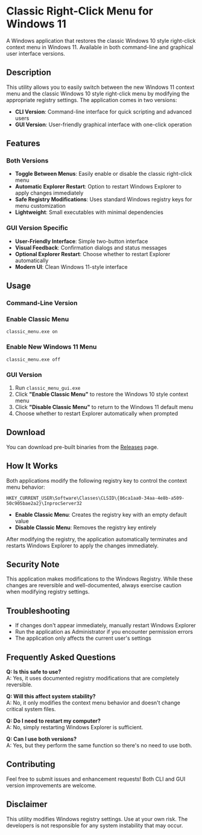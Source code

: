 # Classic Right-Click Menu for Windows 11
A Windows application that restores the classic Windows 10 style right-click context menu in Windows 11. Available in both command-line and graphical user interface versions.
## Description
This utility allows you to easily switch between the new Windows 11 context menu and the classic Windows 10 style right-click menu by modifying the appropriate registry settings. The application comes in two versions:
- **CLI Version**: Command-line interface for quick scripting and advanced users
- **GUI Version**: User-friendly graphical interface with one-click operation
## Features
### Both Versions
-   **Toggle Between Menus**: Easily enable or disable the classic right-click menu
-   **Automatic Explorer Restart**: Option to restart Windows Explorer to apply changes immediately
- **Safe Registry Modifications**: Uses standard Windows registry keys for menu customization
- **Lightweight**: Small executables with minimal dependencies
### GUI Version Specific
- **User-Friendly Interface**: Simple two-button interface
- **Visual Feedback**: Confirmation dialogs and status messages
- **Optional Explorer Restart**: Choose whether to restart Explorer automatically
- **Modern UI**: Clean Windows 11-style interface
## Usage
### Command-Line Version
### Enable Classic Menu
```
classic_menu.exe on
```
### Enable New Windows 11 Menu
```
classic_menu.exe off
```
### GUI Version
1. Run `classic_menu_gui.exe`
2. Click **"Enable Classic Menu"** to restore the Windows 10 style context menu
3. Click **"Disable Classic Menu"** to return to the Windows 11 default menu
4. Choose whether to restart Explorer automatically when prompted
## Download
You can download pre-built binaries from the [Releases](https://github.com/korayustundag/classic_menu/releases) page.
## How It Works
Both applications modify the following registry key to control the context menu behavior:
```
HKEY_CURRENT_USER\Software\Classes\CLSID\{86ca1aa0-34aa-4e8b-a509-50c905bae2a2}\InprocServer32
```
- **Enable Classic Menu**: Creates the registry key with an empty default value
- **Disable Classic Menu**: Removes the registry key entirely

After modifying the registry, the application automatically terminates and restarts Windows Explorer to apply the changes immediately.
## Security Note
This application makes modifications to the Windows Registry. While these changes are reversible and well-documented, always exercise caution when modifying registry settings.
## Troubleshooting
- If changes don't appear immediately, manually restart Windows Explorer
- Run the application as Administrator if you encounter permission errors
- The application only affects the current user's settings
## Frequently Asked Questions
**Q: Is this safe to use?**  
A: Yes, it uses documented registry modifications that are completely reversible.

**Q: Will this affect system stability?**  
A: No, it only modifies the context menu behavior and doesn't change critical system files.

**Q: Do I need to restart my computer?**  
A: No, simply restarting Windows Explorer is sufficient.

**Q: Can I use both versions?**  
A: Yes, but they perform the same function so there's no need to use both.
## Contributing
Feel free to submit issues and enhancement requests! Both CLI and GUI version improvements are welcome.
## Disclaimer
This utility modifies Windows registry settings. Use at your own risk. The developers is not responsible for any system instability that may occur.

